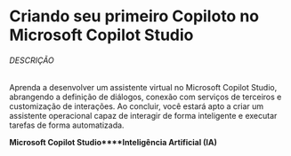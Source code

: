 # Criando seu primeiro Copiloto no Microsoft Copilot Studio

###### DESCRIÇÃO

Aprenda a desenvolver um assistente virtual no Microsoft Copilot Studio, abrangendo a definição de diálogos, conexão com serviços de terceiros e customização de interações. Ao concluir, você estará apto a criar um assistente operacional capaz de interagir de forma inteligente e executar tarefas de forma automatizada.

**Microsoft Copilot Studio****Inteligência Artificial (IA)**



